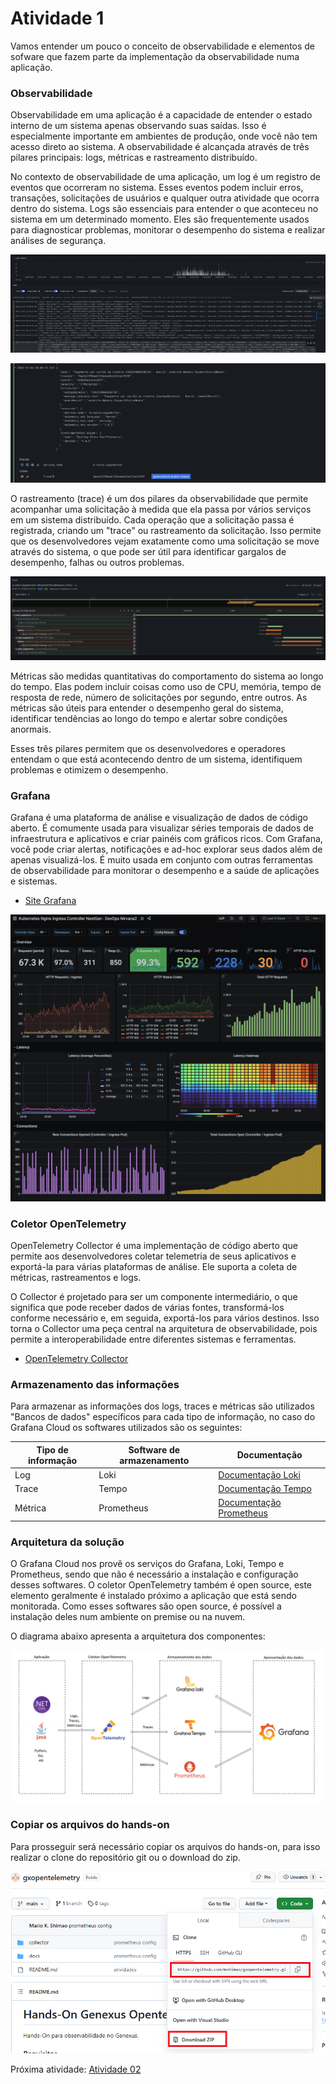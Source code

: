 # Atividade 1

Vamos entender um pouco o conceito de observabilidade e elementos de sofware que fazem parte da implementação da observabilidade numa aplicação.

### Observabilidade

Observabilidade em uma aplicação é a capacidade de entender o estado interno de um sistema apenas observando suas saídas. Isso é especialmente importante em ambientes de produção, onde você não tem acesso direto ao sistema. A observabilidade é alcançada através de três pilares principais: logs, métricas e rastreamento distribuído.

No contexto de observabilidade de uma aplicação, um log é um registro de eventos que ocorreram no sistema. Esses eventos podem incluir erros, transações, solicitações de usuários e qualquer outra atividade que ocorra dentro do sistema. Logs são essenciais para entender o que aconteceu no sistema em um determinado momento. Eles são frequentemente usados para diagnosticar problemas, monitorar o desempenho do sistema e realizar análises de segurança.

![Grafana Log](images/grafanalog.png)

![Grafana Log detalhe](images/grafanalog2.png)

O rastreamento (trace) é um dos pilares da observabilidade que permite acompanhar uma solicitação à medida que ela passa por vários serviços em um sistema distribuído. Cada operação que a solicitação passa é registrada, criando um "trace" ou rastreamento da solicitação. Isso permite que os desenvolvedores vejam exatamente como uma solicitação se move através do sistema, o que pode ser útil para identificar gargalos de desempenho, falhas ou outros problemas.

![Grafana Trace](images/grafanatrace.png)

Métricas são medidas quantitativas do comportamento do sistema ao longo do tempo. Elas podem incluir coisas como uso de CPU, memória, tempo de resposta de rede, número de solicitações por segundo, entre outros. As métricas são úteis para entender o desempenho geral do sistema, identificar tendências ao longo do tempo e alertar sobre condições anormais.

Esses três pilares permitem que os desenvolvedores e operadores entendam o que está acontecendo dentro de um sistema, identifiquem problemas e otimizem o desempenho.

### Grafana

Grafana é uma plataforma de análise e visualização de dados de código aberto. É comumente usada para visualizar séries temporais de dados de infraestrutura e aplicativos e criar painéis com gráficos ricos. Com Grafana, você pode criar alertas, notificações e ad-hoc explorar seus dados além de apenas visualizá-los. É muito usada em conjunto com outras ferramentas de observabilidade para monitorar o desempenho e a saúde de aplicações e sistemas.

- [Site Grafana](https://grafana.com/grafana/)

![Grafana Dashboard](images/grafanadashboard.png)

### Coletor OpenTelemetry

OpenTelemetry Collector é uma implementação de código aberto que permite aos desenvolvedores coletar telemetria de seus aplicativos e exportá-la para várias plataformas de análise. Ele suporta a coleta de métricas, rastreamentos e logs.

O Collector é projetado para ser um componente intermediário, o que significa que pode receber dados de várias fontes, transformá-los conforme necessário e, em seguida, exportá-los para vários destinos. Isso torna o Collector uma peça central na arquitetura de observabilidade, pois permite a interoperabilidade entre diferentes sistemas e ferramentas.

- [OpenTelemetry Collector](https://opentelemetry.io/docs/collector/)

### Armazenamento das informações

Para armazenar as informações dos logs, traces e métricas são utilizados "Bancos de dados" específicos para cada tipo de informação, no caso do Grafana Cloud os softwares utilizados são os seguintes:

| Tipo de informação | Software de armazenamento | Documentação |
| -------- | -------- | -------- |
| Log  | Loki  | [Documentação Loki](https://grafana.com/docs/loki/latest/get-started/overview/) |
| Trace  | Tempo  | [Documentação Tempo](https://grafana.com/docs/tempo/latest/getting-started/) |
| Métrica  | Prometheus  | [Documentação Prometheus](https://prometheus.io/docs/introduction/overview/) |

### Arquitetura da solução

O Grafana Cloud nos provê os serviços do Grafana, Loki, Tempo e Prometheus, sendo que não é necessário a instalação e configuração desses softwares.
O coletor OpenTelemetry também é open source, este elemento geralmente é instalado próximo a aplicação que está sendo monitorada.
Como esses softwares são open source, é possível a instalação deles num ambiente on premise ou na nuvem.

O diagrama abaixo apresenta a arquitetura dos componentes:

![diagrama dos componentes](images/opentelemetrydiagram.png)

### Copiar os arquivos do hands-on

Para prosseguir será necessário copiar os arquivos do hands-on, para isso realizar o clone do repositório git ou o download do zip.

![githubproject](images/githubproject.png)

Próxima atividade: [Atividade 02](02-atividade.md)

